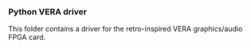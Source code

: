 ### Python VERA driver

This folder contains a driver for the retro-inspired VERA graphics/audio FPGA card.
